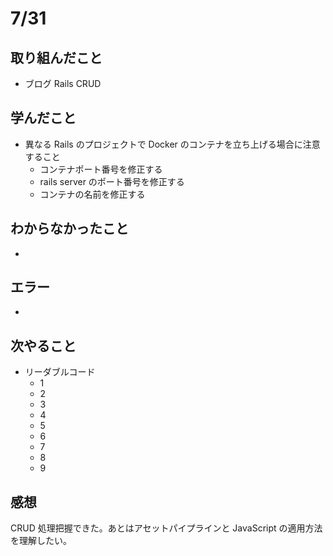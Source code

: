 # 7/31

## 取り組んだこと

- ブログ Rails CRUD

## 学んだこと

- 異なる Rails のプロジェクトで Docker のコンテナを立ち上げる場合に注意すること
  - コンテナポート番号を修正する
  - rails server のポート番号を修正する
  - コンテナの名前を修正する

## わからなかったこと

-

## エラー

-

## 次やること

- リーダブルコード
  - 1
  - 2
  - 3
  - 4
  - 5
  - 6
  - 7
  - 8
  - 9

## 感想

CRUD 処理把握できた。あとはアセットパイプラインと JavaScript の適用方法を理解したい。
